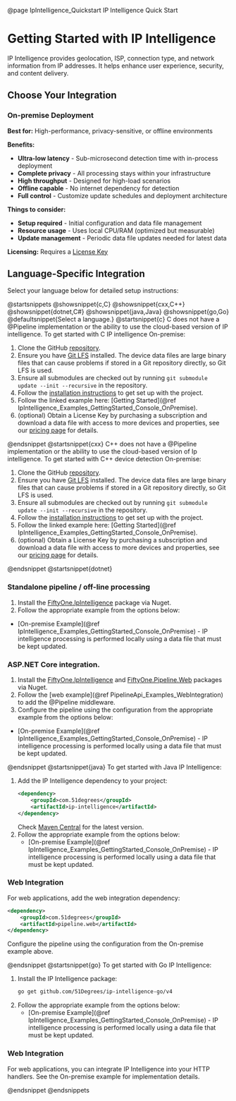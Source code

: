 @page IpIntelligence_Quickstart IP Intelligence Quick Start

# Getting Started with IP Intelligence

IP Intelligence provides geolocation, ISP, connection type, and network information from IP addresses. It helps enhance user experience, security, and content delivery.

## Choose Your Integration

### On-premise Deployment
**Best for:** High-performance, privacy-sensitive, or offline environments

**Benefits:**
- **Ultra-low latency** - Sub-microsecond detection time with in-process deployment
- **Complete privacy** - All processing stays within your infrastructure
- **High throughput** - Designed for high-load scenarios
- **Offline capable** - No internet dependency for detection
- **Full control** - Customize update schedules and deployment architecture

**Things to consider:**
- **Setup required** - Initial configuration and data file management
- **Resource usage** - Uses local CPU/RAM (optimized but measurable)
- **Update management** - Periodic data file updates needed for latest data

**Licensing:** Requires a [License Key](https://51degrees.com/pricing)

## Language-Specific Integration

Select your language below for detailed setup instructions:

@startsnippets
@showsnippet{c,C}
@showsnippet{cxx,C++}
@showsnippet{dotnet,C#}
@showsnippet{java,Java}
@showsnippet{go,Go}
@defaultsnippet{Select a language.}
@startsnippet{c}
C does not have a @Pipeline implementation or the ability to use the cloud-based version of 
IP intelligence.
To get started with C IP intelligence On-premise:

1. Clone the GitHub [repository](https://github.com/51degrees/ip-intelligence-cxx).
2. Ensure you have [Git LFS](https://git-lfs.github.com/) installed. The device data files are large binary files that can cause problems if stored in a Git repository directly, so Git LFS is used.
3. Ensure all submodules are checked out by running `git submodule update --init --recursive` in the repository.
4. Follow the [installation instructions](https://github.com/51Degrees/ip-intelligence-cxx/blob/main/README%2Emd) to get set up with the project. <!-- TODO use ref and tagfile so this is not hardcoded -->
5. Follow the linked example here: [Getting Started](@ref IpIntelligence_Examples_GettingStarted_Console_OnPremise).
6. (optional) Obtain a License Key by purchasing a subscription and download a data file with access to more devices and properties, see our [pricing page](https://51degrees.com/pricing) for details.

@endsnippet
@startsnippet{cxx}
C++ does not have a @Pipeline implementation or the ability to use the cloud-based version of 
Ip intelligence.
To get started with C++ device detection On-premise:

1. Clone the GitHub [repository](https://github.com/51degrees/ip-intelligence-cxx).
2. Ensure you have [Git LFS](https://git-lfs.github.com/) installed. The device data files are large binary files that can cause problems if stored in a Git repository directly, so Git LFS is used.
3. Ensure all submodules are checked out by running `git submodule update --init --recursive` in the repository.
5. Follow the [installation instructions](https://github.com/51Degrees/ip-intelligence-cxx/blob/main/README%2Emd) to get set up with the project. <!-- TODO use ref and tagfile so this is not hardcoded -->
6. Follow the linked example here: [Getting Started](@ref IpIntelligence_Examples_GettingStarted_Console_OnPremise).
7. (optional) Obtain a License Key by purchasing a subscription and download a data file with access to more devices and properties, see our [pricing page](https://51degrees.com/pricing) for details.

@endsnippet
@startsnippet{dotnet}
### Standalone pipeline / off-line processing

1. Install the [FiftyOne.IpIntelligence](https://www.nuget.org/packages/FiftyOne.IpIntelligence) package via Nuget.
2. Follow the appropriate example from the options below:  
  * [On-premise Example](@ref IpIntelligence_Examples_GettingStarted_Console_OnPremise) - IP intelligence processing is performed locally using a data file that must be kept updated.

### ASP.NET Core integration.

1. Install the [FiftyOne.IpIntelligence](https://www.nuget.org/packages/FiftyOne.IpIntelligence) and [FiftyOne.Pipeline.Web](https://www.nuget.org/packages/FiftyOne.Pipeline.Web) packages via Nuget.
2. Follow the [web example](@ref PipelineApi_Examples_WebIntegration) to add the @Pipeline middleware.
3. Configure the pipeline using the configuration from the appropriate example from the options below:
 * [On-premise Example](@ref IpIntelligence_Examples_GettingStarted_Console_OnPremise) - IP intelligence processing is performed locally using a data file that must be kept updated.

@endsnippet
@startsnippet{java}
To get started with Java IP Intelligence:

1. Add the IP Intelligence dependency to your project:
   ```xml
   <dependency>
       <groupId>com.51degrees</groupId>
       <artifactId>ip-intelligence</artifactId>
   </dependency>
   ```
   Check [Maven Central](https://search.maven.org/artifact/com.51degrees/ip-intelligence) for the latest version.
2. Follow the appropriate example from the options below:
   * [On-premise Example](@ref IpIntelligence_Examples_GettingStarted_Console_OnPremise) - IP intelligence processing is performed locally using a data file that must be kept updated.

### Web Integration

For web applications, add the web integration dependency:
```xml
<dependency>
    <groupId>com.51degrees</groupId>
    <artifactId>pipeline.web</artifactId>
</dependency>
```

Configure the pipeline using the configuration from the On-premise example above.

@endsnippet
@startsnippet{go}
To get started with Go IP Intelligence:

1. Install the IP Intelligence package:
   ```bash
   go get github.com/51Degrees/ip-intelligence-go/v4
   ```
2. Follow the appropriate example from the options below:
   * [On-premise Example](@ref IpIntelligence_Examples_GettingStarted_Console_OnPremise) - IP intelligence processing is performed locally using a data file that must be kept updated.

### Web Integration

For web applications, you can integrate IP Intelligence into your HTTP handlers. See the On-premise example for implementation details.

@endsnippet
@endsnippets
